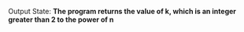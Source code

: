 Output State: **The program returns the value of k, which is an integer greater than 2 to the power of n**